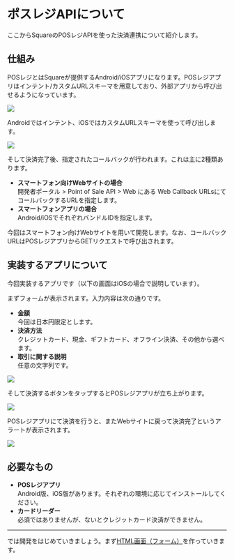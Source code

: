# ポスレジAPIについて

ここからSquareのPOSレジAPIを使った決済連携について紹介します。

## 仕組み

POSレジとはSquareが提供するAndroid/iOSアプリになります。POSレジアプリはインテント/カスタムURLスキーマを用意しており、外部アプリから呼び出せるようになっています。

![](images/2-1.png)

Androidではインテント、iOSではカスタムURLスキーマを使って呼び出します。

![](images/2-2.png)

そして決済完了後、指定されたコールバックが行われます。これは主に2種類あります。

- **スマートフォン向けWebサイトの場合**  
開発者ポータル > Point of Sale API > Web にある Web Callback URLsにてコールバックするURLを指定します。
- **スマートフォンアプリの場合**  
Android/iOSでそれぞれバンドルIDを指定します。

今回はスマートフォン向けWebサイトを用いて開発します。なお、コールバックURLはPOSレジアプリからGETリクエストで呼び出されます。

## 実装するアプリについて

今回実装するアプリです（以下の画面はiOSの場合で説明しています）。

まずフォームが表示されます。入力内容は次の通りです。

- **金額**  
今回は日本円限定とします。
- **決済方法**  
クレジットカード、現金、ギフトカード、オフライン決済、その他から選べます。
- **取引に関する説明**  
任意の文字列です。

![](images/2-11.png)

そして決済するボタンをタップするとPOSレジアプリが立ち上がります。

![](images/2-8.png)

POSレジアプリにて決済を行うと、またWebサイトに戻って決済完了というアラートが表示されます。

![](images/2-4.png)

## 必要なもの

- **POSレジアプリ**  
Android版、iOS版があります。それぞれの環境に応じてインストールしてください。
- **カードリーダー**  
必須ではありませんが、ないとクレジットカード決済ができません。

----

では開発をはじめていきましょう。まず[HTML画面（フォーム）](./2-1.md)を作っていきます。
